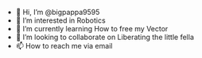 - 👋 Hi, I’m @bigpappa9595
- 👀 I’m interested in Robotics
- 🌱 I’m currently learning How to free my Vector
- 💞️ I’m looking to collaborate on Liberating the little fella
- 📫 How to reach me via email

<!---
bigpappa9595/bigpappa9595 is a ✨ special ✨ repository because its `README.md` (this file) appears on your GitHub profile.
You can click the Preview link to take a look at your changes.
--->
